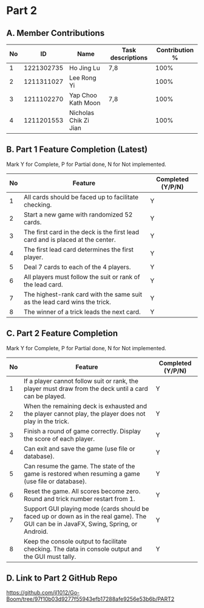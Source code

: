 # Part 2

## A. Member Contributions

No | ID         | Name                  | Task descriptions | Contribution % |
-- | ---------- | ----------------------| ----------------- | ---------------|
1  | 1221302735 | Ho Jing Lu            |        7,8        |     100%       |
2  | 1211311027 | Lee Rong Yi           |                   |     100%       |
3  | 1211102270 | Yap Choo Kath Moon    |        7,8        |     100%       |
4  | 1211201553 | Nicholas Chik Zi Jian |                   |     100%       |


## B. Part 1 Feature Completion (Latest)

Mark Y for Complete, P for Partial done, N for Not implemented.

No | Feature                                                                         | Completed (Y/P/N)
-- | ------------------------------------------------------------------------------- | -----------------
1  | All cards should be faced up to facilitate checking.                            | Y
2  | Start a new game with randomized 52 cards.                                      | Y
3  | The first card in the deck is the first lead card and is placed at the center.  | Y
4  | The first lead card determines the first player.                                | Y
5  | Deal 7 cards to each of the 4 players.                                          | Y
6  | All players must follow the suit or rank of the lead card.                      | Y
7  | The highest-rank card with the same suit as the lead card wins the trick.       | Y
8  | The winner of a trick leads the next card.                                      | Y


## C. Part 2 Feature Completion

Mark Y for Complete, P for Partial done, N for Not implemented.

No | Feature                                                                                                                               | Completed (Y/P/N)
-- | ------------------------------------------------------------------------------------------------------------------------------------  | -----------------
1  | If a player cannot follow suit or rank, the player must draw from the deck until a card can be played.                                | Y
2  | When the remaining deck is exhausted and the player cannot play, the player does not play in the trick.                               | Y
3  | Finish a round of game correctly. Display the score of each player.                                                                   | Y
4  | Can exit and save the game (use file or database).                                                                                    | Y
5  | Can resume the game. The state of the game is restored when resuming a game (use file or database).                                   | Y
6  | Reset the game. All scores become zero. Round and trick number restart from 1.                                                        | Y
7  | Support GUI playing mode (cards should be faced up or down as in the real game). The GUI can be in JavaFX, Swing, Spring, or Android. | Y
8  | Keep the console output to facilitate checking. The data in console output and the GUI must tally.                                    | Y



## D. Link to Part 2 GitHub Repo

https://github.com/jl1012/Go-Boom/tree/97f10b03d9277f55943efb17288afe9256e53b6b/PART2

